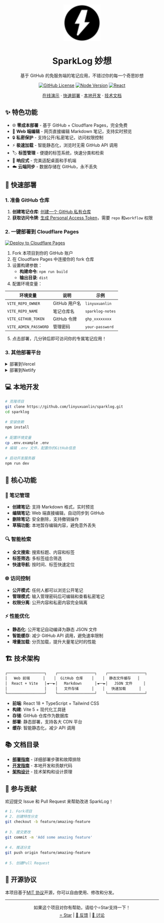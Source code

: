 <div align="center">
  <img src="public/sparklog-favicon.svg" alt="SparkLog Logo" width="120" height="120">
  
  # SparkLog 妙想
  
  基于 GitHub 的免服务端的笔记应用，不错过你的每一个奇思妙想
  
  [![GitHub License](https://img.shields.io/github/license/linyuxuanlin/sparklog)](LICENSE)
  [![Node Version](https://img.shields.io/badge/node-%3E%3D18.0.0-brightgreen)](https://nodejs.org)
  [![React](https://img.shields.io/badge/react-18.2-61DAFB)](https://reactjs.org)
  
  [在线演示](https://sparklog.wiki-power.com/) · [快速部署](#-快速部署) · [本地开发](#-本地开发) · [技术文档](./docs/)
</div>

## ✨ 特色功能

- 🌐 **零成本部署** - 基于 GitHub + Cloudflare Pages，完全免费
- 📝 **Web 端编辑** - 网页直接编辑 Markdown 笔记，支持实时预览
- 🔒 **私密保护** - 支持公开/私密笔记，访问权限控制
- ⚡ **极速加载** - 智能静态化，浏览时无需 GitHub API 调用
- 🏷️ **标签管理** - 便捷的标签系统，快速分类和检索
- 📱 **响应式** - 完美适配桌面和手机端
- ☁️ **云端同步** - 数据存储在 GitHub，永不丢失

## 🚀 快速部署

### 1. 准备 GitHub 仓库

1. **创建笔记仓库**: [创建一个 GitHub 私有仓库](https://github.com/new?name=sparklog-notes&private=true)
2. **获取访问令牌**: [生成 Personal Access Token](https://github.com/settings/tokens/new?description=SparkLog%20Notes&scopes=repo)，需要 `repo` 和`workflow` 权限

### 2. 一键部署到 Cloudflare Pages

[![Deploy to Cloudflare Pages](https://deploy.workers.cloudflare.com/button)](https://dash.cloudflare.com/pages)

1. Fork 本项目到你的 GitHub 账户
2. 在 Cloudflare Pages 中连接你的 fork 仓库
3. 设置构建参数：
   - **构建命令**: `npm run build`
   - **输出目录**: `dist`
4. 配置环境变量：

| 环境变量              | 说明          | 示例             |
| --------------------- | ------------- | ---------------- |
| `VITE_REPO_OWNER`     | GitHub 用户名 | `linyuxuanlin`   |
| `VITE_REPO_NAME`      | 笔记仓库名    | `sparklog-notes` |
| `VITE_GITHUB_TOKEN`   | GitHub 令牌   | `ghp_xxxxxxxx`   |
| `VITE_ADMIN_PASSWORD` | 管理密码      | `your-password`  |

5. 点击部署，几分钟后即可访问你的专属笔记应用！

### 3. 其他部署平台

<details>
<summary>部署到Vercel</summary>

[![Deploy with Vercel](https://vercel.com/button)](https://vercel.com/new)

1. 点击上面的按钮，导入你 fork 的仓库
2. 在环境变量中配置上述 4 个变量
3. 部署完成
</details>

<details>
<summary>部署到Netlify</summary>

[![Deploy to Netlify](https://www.netlify.com/img/deploy/button.svg)](https://app.netlify.com/start)

1. 连接 GitHub 仓库
2. 构建命令: `npm run build`
3. 发布目录: `dist`
4. 在 Site settings -> Environment variables 中配置变量
</details>

## 💻 本地开发

```bash
# 克隆项目
git clone https://github.com/linyuxuanlin/sparklog.git
cd sparklog

# 安装依赖
npm install

# 配置环境变量
cp .env.example .env
# 编辑 .env 文件，配置你的GitHub信息

# 启动开发服务器
npm run dev
```

## 🎯 核心功能

### 📝 笔记管理

- **创建笔记**: 支持 Markdown 格式，实时预览
- **编辑笔记**: Web 端直接编辑，自动同步到 GitHub
- **删除笔记**: 安全删除，支持撤销操作
- **草稿功能**: 本地暂存编辑内容，避免意外丢失

### 🔍 智能检索

- **全文搜索**: 搜索标题、内容和标签
- **标签筛选**: 多标签组合筛选
- **快速导航**: 按时间、标签快速定位

### 🌐 访问控制

- **公开模式**: 任何人都可以浏览公开笔记
- **管理模式**: 输入管理密码后可编辑和查看私密笔记
- **权限分离**: 公开内容和私密内容完全隔离

### ⚡ 性能优化

- **静态化**: 公开笔记自动编译为静态 JSON 文件
- **智能缓存**: 减少 GitHub API 调用，避免速率限制
- **增量加载**: 分页加载，提升大量笔记时的性能

## 🏗️ 技术架构

```
┌─────────────────┐    ┌─────────────────┐    ┌─────────────────┐
│   Web 前端      │    │  GitHub 仓库    │    │  静态文件缓存   │
│  React + Vite   │◄──►│   Markdown      │◄──►│   JSON 文件     │
│                 │    │   文件存储      │    │   快速加载      │
└─────────────────┘    └─────────────────┘    └─────────────────┘
```

- **前端**: React 18 + TypeScript + Tailwind CSS
- **构建**: Vite 5 + 现代化工具链
- **存储**: GitHub 仓库作为数据库
- **部署**: 静态部署，支持各大 CDN 平台
- **缓存**: 智能静态化，减少 API 调用

## 📚 文档目录

- **[部署指南](./docs/DEPLOYMENT.md)** - 详细部署步骤和故障排除
- **[开发指南](./docs/DEVELOPMENT.md)** - 本地开发和贡献代码
- **[架构设计](./docs/ARCHITECTURE.md)** - 技术架构和设计原理

## 🤝 参与贡献

欢迎提交 Issue 和 Pull Request 来帮助改进 SparkLog！

```bash
# 1. Fork项目
# 2. 创建特性分支
git checkout -b feature/amazing-feature

# 3. 提交更改
git commit -m 'Add some amazing feature'

# 4. 推送分支
git push origin feature/amazing-feature

# 5. 创建Pull Request
```

## 📄 开源协议

本项目基于[MIT 协议](LICENSE)开源，你可以自由使用、修改和分发。

---

<div align="center">
  如果这个项目对你有帮助，请给个⭐Star支持一下！
  <br>
  <a href="https://github.com/linyuxuanlin/sparklog/stargazers">⭐ Star</a> |
  <a href="https://github.com/linyuxuanlin/sparklog/issues">🐛 反馈</a> |
  <a href="https://github.com/linyuxuanlin/sparklog/discussions">💬 讨论</a>
</div>
